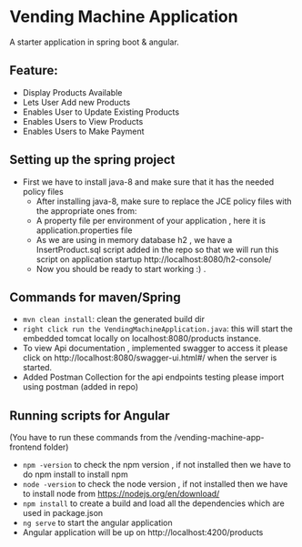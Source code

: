# Vending Machine Application
A starter application in spring boot & angular.


## Feature:
- Display Products Available
- Lets User Add new Products
- Enables User to Update Existing Products
- Enables Users to View Products
- Enables Users to Make Payment


## Setting up the spring project
* First we have to install java-8 and make sure that it has the needed policy files
    * After installing java-8, make sure to replace the JCE policy files with the appropriate ones from:<br >
    * A property file per environment of your application , here it is application.properties file
    * As we are using in memory database h2 , we have a InsertProduct.sql script added in the repo so that we will run this script on application startup
      http://localhost:8080/h2-console/
    * Now you should be ready to start working :) .

## Commands for maven/Spring
- `mvn clean install`: clean the generated build dir
- `right click run the VendingMachineApplication.java`: this will start the embedded tomcat locally on localhost:8080/products instance.
- To view Api documentation , implemented swagger to access it please click on http://localhost:8080/swagger-ui.html#/ when the server is started.
- Added Postman Collection for the api endpoints testing please import using postman (added in repo)
## Running scripts for Angular
(You have to run these commands from the /vending-machine-app-frontend folder)
- `npm -version` to check the npm version , if not installed then we have to do npm install to install npm
- `node -version` to check the node version  , if not installed then we have to install node from https://nodejs.org/en/download/
- `npm install` to create a build and load all the dependencies which are used in package.json
- `ng serve` to start the angular application
- Angular application will be up on http://localhost:4200/products
